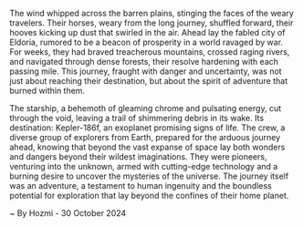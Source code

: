 
The wind whipped across the barren plains, stinging the faces of the weary travelers. Their horses, weary from the long journey, shuffled forward, their hooves kicking up dust that swirled in the air. Ahead lay the fabled city of Eldoria, rumored to be a beacon of prosperity in a world ravaged by war. For weeks, they had braved treacherous mountains, crossed raging rivers, and navigated through dense forests, their resolve hardening with each passing mile. This journey, fraught with danger and uncertainty, was not just about reaching their destination, but about the spirit of adventure that burned within them.

The starship, a behemoth of gleaming chrome and pulsating energy, cut through the void, leaving a trail of shimmering debris in its wake. Its destination: Kepler-186f, an exoplanet promising signs of life. The crew, a diverse group of explorers from Earth, prepared for the arduous journey ahead, knowing that beyond the vast expanse of space lay both wonders and dangers beyond their wildest imaginations. They were pioneers, venturing into the unknown, armed with cutting-edge technology and a burning desire to uncover the mysteries of the universe. The journey itself was an adventure, a testament to human ingenuity and the boundless potential for exploration that lay beyond the confines of their home planet. 

~ By Hozmi - 30 October 2024
